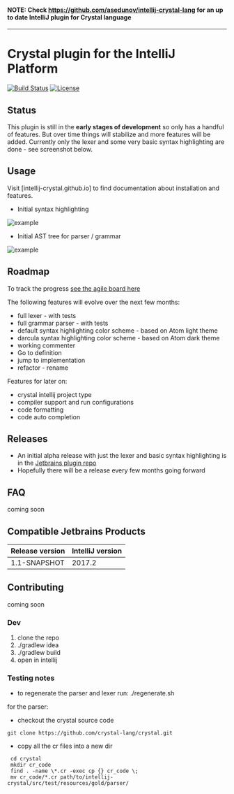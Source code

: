 #### NOTE: Check https://github.com/asedunov/intellij-crystal-lang for an up to date IntelliJ plugin for Crystal language

---

# Crystal plugin for the IntelliJ Platform


[![Build Status](https://travis-ci.org/crystal-lang-tools/intellij-crystal-lang.svg?branch=master)](https://travis-ci.org/crystal-lang-tools/intellij-crystal-lang)
[![License](https://img.shields.io/badge/License-BSD%203--Clause-blue.svg)](https://opensource.org/licenses/BSD-3-Clause)


## Status

This plugin is still in the **early stages of development** so only has a handful of features. But over time things will stabilize and more features will be added. Currently 
only the lexer and some very basic syntax highlighting are done - see screenshot below.
 
 
## Usage

Visit [intellij-crystal.github.io] to find documentation about installation and features.

* Initial syntax highlighting

![example](https://github.com/intellij-crystal/intellij-crystal/raw/master/.README/ex1.png)

* Initial AST tree for parser / grammar

![example](https://github.com/intellij-crystal/intellij-crystal/raw/master/.README/ast1.png)

## Roadmap

To track the progress [see the agile board here](https://tzatziki.io/b/zbcwdZLjAZa8wQdxX/intellij-crystal)

The following features will evolve over the next few months:

* full lexer - with tests
* full grammar parser - with tests
* default syntax highlighting color scheme - based on Atom light theme
* darcula syntax highlighting color scheme - based on Atom dark theme
* working commenter
* Go to definition
* jump to implementation
* refactor - rename

Features for later on:

* crystal intellij project type
* compiler support and run configurations
* code formatting
* code auto completion

## Releases

* An initial alpha release with just the lexer and basic syntax highlighting is in the [Jetbrains plugin repo](https://plugins.jetbrains.com/plugin/10213-crystal-language-plugin)
* Hopefully there will be a release every few months going forward 

## FAQ

coming soon 

## Compatible Jetbrains Products

| Release version | IntelliJ version |
|-----------------|------------------|
| 1.1-SNAPSHOT    | 2017.2           |


## Contributing
 
coming soon 

### Dev

1. clone the repo
2. ./gradlew idea
3. ./gradlew build
4. open in intellij

### Testing notes

* to regenerate the parser and lexer run: ./regenerate.sh 

for the parser:

* checkout the crystal source code

```
git clone https://github.com/crystal-lang/crystal.git
```

* copy all the cr files into a new dir

```
 cd crystal
 mkdir cr_code
 find . -name \*.cr -exec cp {} cr_code \;
 mv cr_code/*.cr path/to/intellij-crystal/src/test/resources/gold/parser/
``` 
